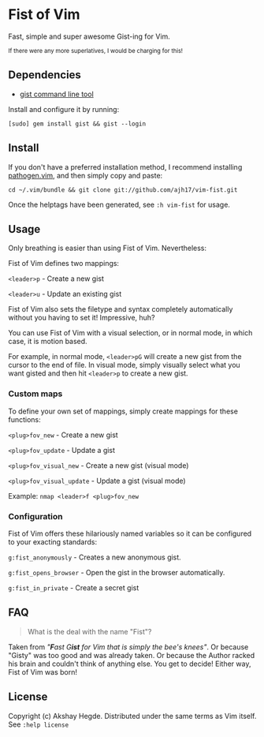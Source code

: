 # Fist of Vim
Fast, simple and super awesome Gist-ing for Vim.

<sub>If there were any more superlatives, I would be charging for this!</sub>

## Dependencies
- [gist command line tool](https://github.com/defunkt/gist.git)

Install and configure it by running:

    [sudo] gem install gist && gist --login

## Install
If you don't have a preferred installation method, I recommend installing
[pathogen.vim](https://github.com/tpope/vim-pathogen), and then simply copy and
paste:

    cd ~/.vim/bundle && git clone git://github.com/ajh17/vim-fist.git

Once the helptags have been generated, see `:h vim-fist` for usage.

## Usage
Only breathing is easier than using Fist of Vim. Nevertheless:

Fist of Vim defines two mappings:

`<leader>p` - Create a new gist

`<leader>u` - Update an existing gist

Fist of Vim also sets the filetype and syntax completely automatically without
you having to set it! Impressive, huh?

You can use Fist of Vim with a visual selection, or in normal mode, in which
case, it is motion based.

For example, in normal mode, `<leader>pG` will create a new gist from the
cursor to the end of file. In visual mode, simply visually select what you want
gisted and then hit `<leader>p` to create a new gist.

### Custom maps
To define your own set of mappings, simply create mappings for these functions:

`<plug>fov_new`           - Create a new gist

`<plug>fov_update`        - Update a gist

`<plug>fov_visual_new`    - Create a new gist (visual mode)

`<plug>fov_visual_update` - Update a gist (visual mode)

Example: `nmap <leader>f <plug>fov_new`


### Configuration
Fist of Vim offers these hilariously named variables so it can be configured to
your exacting standards:

`g:fist_anonymously`   - Creates a new anonymous gist.

`g:fist_opens_browser` - Open the gist in the browser automatically.

`g:fist_in_private`    - Create a secret gist


## FAQ
> What is the deal with the name "Fist"?

Taken from <i>"<b>F</b>ast G<b>ist</b> for Vim that is simply the bee's
knees"</i>. Or because "Gisty" was too good and was already taken. Or because
the Author racked his brain and couldn't think of anything else. You get to
decide! Either way, Fist of Vim was born!


## License
Copyright (c) Akshay Hegde. Distributed under the same terms as Vim itself. See
`:help license`
